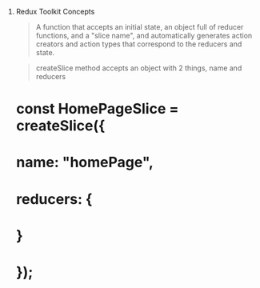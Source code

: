 1. Redux Toolkit Concepts
    > A function that accepts an initial state, an object full of reducer functions, and a "slice name", and automatically generates action creators and action types that correspond to the reducers and state.

    > createSlice method accepts an object with 2 things, name and reducers
    # const HomePageSlice = createSlice({
    #    name: "homePage",
    #    reducers: {
    #       
    #    }
    # });
